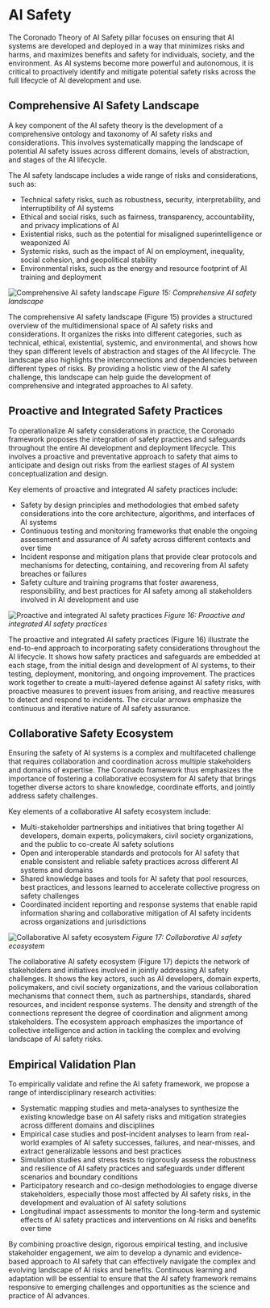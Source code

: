 # AI Safety

The Coronado Theory of AI Safety pillar focuses on ensuring that AI systems are developed and deployed in a way that minimizes risks and harms, and maximizes benefits and safety for individuals, society, and the environment. As AI systems become more powerful and autonomous, it is critical to proactively identify and mitigate potential safety risks across the full lifecycle of AI development and use.

## Comprehensive AI Safety Landscape

A key component of the AI safety theory is the development of a comprehensive ontology and taxonomy of AI safety risks and considerations. This involves systematically mapping the landscape of potential AI safety issues across different domains, levels of abstraction, and stages of the AI lifecycle.

The AI safety landscape includes a wide range of risks and considerations, such as:

- Technical safety risks, such as robustness, security, interpretability, and interruptibility of AI systems
- Ethical and social risks, such as fairness, transparency, accountability, and privacy implications of AI
- Existential risks, such as the potential for misaligned superintelligence or weaponized AI
- Systemic risks, such as the impact of AI on employment, inequality, social cohesion, and geopolitical stability
- Environmental risks, such as the energy and resource footprint of AI training and deployment

![Comprehensive AI safety landscape](../figures/comprehensive_ai_safety_landscape.png)
*Figure 15: Comprehensive AI safety landscape*

The comprehensive AI safety landscape (Figure 15) provides a structured overview of the multidimensional space of AI safety risks and considerations. It organizes the risks into different categories, such as technical, ethical, existential, systemic, and environmental, and shows how they span different levels of abstraction and stages of the AI lifecycle. The landscape also highlights the interconnections and dependencies between different types of risks. By providing a holistic view of the AI safety challenge, this landscape can help guide the development of comprehensive and integrated approaches to AI safety.

## Proactive and Integrated Safety Practices

To operationalize AI safety considerations in practice, the Coronado framework proposes the integration of safety practices and safeguards throughout the entire AI development and deployment lifecycle. This involves a proactive and preventative approach to safety that aims to anticipate and design out risks from the earliest stages of AI system conceptualization and design.

Key elements of proactive and integrated AI safety practices include:

- Safety by design principles and methodologies that embed safety considerations into the core architecture, algorithms, and interfaces of AI systems
- Continuous testing and monitoring frameworks that enable the ongoing assessment and assurance of AI safety across different contexts and over time
- Incident response and mitigation plans that provide clear protocols and mechanisms for detecting, containing, and recovering from AI safety breaches or failures
- Safety culture and training programs that foster awareness, responsibility, and best practices for AI safety among all stakeholders involved in AI development and use

![Proactive and integrated AI safety practices](../figures/proactive_and_integrated_ai_safety_practices.png)
*Figure 16: Proactive and integrated AI safety practices*

The proactive and integrated AI safety practices (Figure 16) illustrate the end-to-end approach to incorporating safety considerations throughout the AI lifecycle. It shows how safety practices and safeguards are embedded at each stage, from the initial design and development of AI systems, to their testing, deployment, monitoring, and ongoing improvement. The practices work together to create a multi-layered defense against AI safety risks, with proactive measures to prevent issues from arising, and reactive measures to detect and respond to incidents. The circular arrows emphasize the continuous and iterative nature of AI safety assurance.

## Collaborative Safety Ecosystem

Ensuring the safety of AI systems is a complex and multifaceted challenge that requires collaboration and coordination across multiple stakeholders and domains of expertise. The Coronado framework thus emphasizes the importance of fostering a collaborative ecosystem for AI safety that brings together diverse actors to share knowledge, coordinate efforts, and jointly address safety challenges.

Key elements of a collaborative AI safety ecosystem include:

- Multi-stakeholder partnerships and initiatives that bring together AI developers, domain experts, policymakers, civil society organizations, and the public to co-create AI safety solutions
- Open and interoperable standards and protocols for AI safety that enable consistent and reliable safety practices across different AI systems and domains
- Shared knowledge bases and tools for AI safety that pool resources, best practices, and lessons learned to accelerate collective progress on safety challenges
- Coordinated incident reporting and response systems that enable rapid information sharing and collaborative mitigation of AI safety incidents across organizations and jurisdictions

![Collaborative AI safety ecosystem](../figures/collaborative_ai_safety_ecosystem.png)
*Figure 17: Collaborative AI safety ecosystem*

The collaborative AI safety ecosystem (Figure 17) depicts the network of stakeholders and initiatives involved in jointly addressing AI safety challenges. It shows the key actors, such as AI developers, domain experts, policymakers, and civil society organizations, and the various collaboration mechanisms that connect them, such as partnerships, standards, shared resources, and incident response systems. The density and strength of the connections represent the degree of coordination and alignment among stakeholders. The ecosystem approach emphasizes the importance of collective intelligence and action in tackling the complex and evolving landscape of AI safety risks.

## Empirical Validation Plan

To empirically validate and refine the AI safety framework, we propose a range of interdisciplinary research activities:

- Systematic mapping studies and meta-analyses to synthesize the existing knowledge base on AI safety risks and mitigation strategies across different domains and disciplines
- Empirical case studies and post-incident analyses to learn from real-world examples of AI safety successes, failures, and near-misses, and extract generalizable lessons and best practices
- Simulation studies and stress tests to rigorously assess the robustness and resilience of AI safety practices and safeguards under different scenarios and boundary conditions
- Participatory research and co-design methodologies to engage diverse stakeholders, especially those most affected by AI safety risks, in the development and evaluation of AI safety solutions
- Longitudinal impact assessments to monitor the long-term and systemic effects of AI safety practices and interventions on AI risks and benefits over time

By combining proactive design, rigorous empirical testing, and inclusive stakeholder engagement, we aim to develop a dynamic and evidence-based approach to AI safety that can effectively navigate the complex and evolving landscape of AI risks and benefits. Continuous learning and adaptation will be essential to ensure that the AI safety framework remains responsive to emerging challenges and opportunities as the science and practice of AI advances.